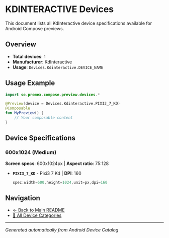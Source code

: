 # KDINTERACTIVE Devices

This document lists all KdInteractive device specifications available for Android Compose previews.

## Overview

- **Total devices**: 1
- **Manufacturer**: KdInteractive
- **Usage**: `Devices.Kdinteractive.DEVICE_NAME`

## Usage Example

```kotlin
import se.premex.compose.preview.devices.*

@Preview(device = Devices.Kdinteractive.PIXI3_7_KD)
@Composable
fun MyPreview() {
    // Your composable content
}
```

## Device Specifications

### 600x1024 (Medium)

**Screen specs**: 600x1024px | **Aspect ratio**: 75:128

- **`PIXI3_7_KD`** - Pixi3 7 Kd | **DPI**: 160
  ```kotlin
  spec:width=600,height=1024,unit=px,dpi=160
  ```

## Navigation

- [← Back to Main README](../../README.md)
- [📱 All Device Categories](../README.md)

---
*Generated automatically from Android Device Catalog*
